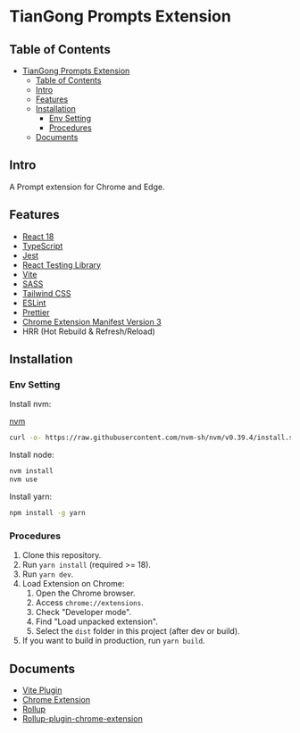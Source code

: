 # TianGong Prompts Extension

## Table of Contents

- [TianGong Prompts Extension](#tiangong-prompts-extension)
  - [Table of Contents](#table-of-contents)
  - [Intro](#intro)
  - [Features](#features)
  - [Installation](#installation)
    - [Env Setting](#env-setting)
    - [Procedures](#procedures)
  - [Documents](#documents)

## Intro

A Prompt extension for Chrome and Edge.

## Features

- [React 18](https://reactjs.org/)
- [TypeScript](https://www.typescriptlang.org/)
- [Jest](https://jestjs.io/)
- [React Testing Library](https://testing-library.com/docs/react-testing-library/intro/)
- [Vite](https://vitejs.dev/)
- [SASS](https://sass-lang.com/)
- [Tailwind CSS](https://tailwindcss.com/)
- [ESLint](https://eslint.org/)
- [Prettier](https://prettier.io/)
- [Chrome Extension Manifest Version 3](https://developer.chrome.com/docs/extensions/mv3/intro/)
- HRR (Hot Rebuild & Refresh/Reload)

## Installation

### Env Setting

Install nvm:

[nvm](https://github.com/nvm-sh/nvm#installing-and-updating)

```bash
curl -o- https://raw.githubusercontent.com/nvm-sh/nvm/v0.39.4/install.sh | bash
```

Install node:

```bash
nvm install
nvm use
```

Install yarn:

```bash
npm install -g yarn
```

### Procedures

1. Clone this repository.
2. Run `yarn install` (required >= 18).
3. Run `yarn dev`.
4. Load Extension on Chrome:
   1. Open the Chrome browser.
   2. Access `chrome://extensions`.
   3. Check "Developer mode".
   4. Find "Load unpacked extension".
   5. Select the `dist` folder in this project (after dev or build).
5. If you want to build in production, run `yarn build`.

## Documents

- [Vite Plugin](https://vitejs.dev/guide/api-plugin.html)
- [Chrome Extension](https://developer.chrome.com/docs/extensions/mv3/)
- [Rollup](https://rollupjs.org/guide/en/)
- [Rollup-plugin-chrome-extension](https://www.extend-chrome.dev/rollup-plugin)
